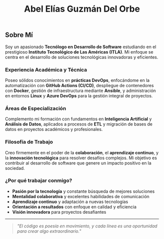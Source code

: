﻿---
# Display name
title: Abel Elías Guzmán Del Orbe

# Name pronunciation (optional)
name_pronunciation: ""

# Full name (for SEO)
first_name: "Abel Elías"
last_name: "Guzmán Del Orbe"

# Status emoji
status:
  icon: 

# Is this the primary user of the site?
superuser: true

# Highlight the author in author lists? (true/false)
highlight_name: true

# Role/position/tagline
role: Tecnólogo en Desarrollo de Software

# Organizations/Affiliations to display in Biography blox
organizations:
  - name: Instituto Tecnológico de Las Américas (ITLA)
    url: https://itla.edu.do/

# Social network links
profiles:
  - icon: at-symbol
    url: 'mailto:abelg4446@gmail.com'
    label:  Correo Electrónico
  - icon: brands/github
    url: https://github.com/AbelGuzman1
    label:  GitHub
  - icon: brands/linkedin
    url: https://www.linkedin.com/in/abeleliasguzman/
    label:  LinkedIn
  - icon: brands/whatsapp
    url: 'https://wa.me/8093518297'
    label:  WhatsApp
  - icon: document-arrow-down
    url: 'uploads/CV_Abel_Guzman_Software_ITLA.pdf'
    label: ' Descargar CV'

# Interests
interests:
  -  Desarrollo de Software
  -  Programación Web Full-Stack
  -  Desarrollo Frontend (React, Vue.js)
  -  Desarrollo Backend (Node.js, .NET)
  -  Bases de Datos (SQL Server, MySQL)
  -  Tecnologías en la Nube (Azure, AWS)
  -  DevOps y Contenedores (Docker, Kubernetes)
  -  Inteligencia Artificial y Machine Learning
  -  Análisis de Datos y Business Intelligence

# Education
education:
  - area:  Técnico Superior en Desarrollo de Software
    institution: Instituto Tecnológico de Las Américas (ITLA)
    date_start: 2023-01-01
    date_end: 2025-12-31
    summary: |
      Carrera técnica especializada en desarrollo de software con enfoque en programación web,
      bases de datos y tecnologías modernas. Formación integral en metodologías ágiles de desarrollo
      y buenas prácticas de programación.
      
      **Competencias Desarrolladas:**
      - Desarrollo de aplicaciones web responsivas
      - Programación orientada a objetos
      - Gestión de bases de datos relacionales
      - Metodologías ágiles (Scrum, Kanban)
      - Control de versiones con Git
    button:
      text: ' Ver Institución'
      url: 'https://itla.edu.do/'

# Work experience
work:
  - position:  Estudiante de Desarrollo de Software
    company_name: ITLA
    company_url: 'https://itla.edu.do/'
    company_logo: ''
    date_start: 2023-01-01
    date_end: ''
    summary: |
      **Proyectos Académicos y Actividades:**
      -  Desarrollo de aplicaciones web usando HTML5, CSS3, JavaScript ES6+
      -  Programación en múltiples lenguajes (C#, Python, Java, JavaScript)
      -  Diseño y administración de bases de datos SQL Server y MySQL
      -  Desarrollo de proyectos colaborativos en equipos ágiles
      -  Aplicación de metodologías ágiles en ciclo completo de desarrollo
      -  Implementación de soluciones con contenedores Docker
      -  Deployment en plataformas cloud (Azure, Netlify)

# Skills
skills:
  - name:  Lenguajes de Programación
    items:
      - name: C#
        description: 'Desarrollo de aplicaciones .NET y ASP.NET Core'
        percent: 85
        icon: code-bracket
      - name: JavaScript
        description: 'Desarrollo Frontend y Backend (Node.js)'
        percent: 80
        icon: code-bracket
      - name: Python
        description: 'Scripting, automatización y análisis de datos'
        percent: 75
        icon: code-bracket
      - name: Java
        description: 'Desarrollo orientado a objetos y aplicaciones enterprise'
        percent: 70
        icon: code-bracket
        
  - name:  Tecnologías Web
    items:
      - name: HTML5/CSS3
        description: 'Desarrollo frontend moderno y responsive'
        percent: 90
        icon: code-bracket
      - name: React
        description: 'Desarrollo de SPAs y componentes reutilizables'
        percent: 75
        icon: code-bracket
      - name: Node.js
        description: 'APIs REST, Express.js, y aplicaciones server-side'
        percent: 70
        icon: server
      - name: Bootstrap/Tailwind
        description: 'Frameworks CSS para diseño responsivo'
        percent: 85
        icon: paint-brush
        
  - name:  Bases de Datos
    items:
      - name: SQL Server
        description: 'Administración, T-SQL, y procedimientos almacenados'
        percent: 80
        icon: circle-stack
      - name: MySQL
        description: 'Diseño de esquemas, optimización de consultas'
        percent: 75
        icon: circle-stack
      - name: MongoDB
        description: 'Bases de datos NoSQL y documentos JSON'
        percent: 60
        icon: circle-stack
        
  - name:  Herramientas y DevOps
    color: '#eeac02'
    color_border: '#f0bf23'
    items:
      - name: Git/GitHub
        description: 'Control de versiones y colaboración'
        percent: 85
        icon: brands/github
      - name: Visual Studio/VS Code
        description: 'IDEs para desarrollo .NET y web'
        percent: 90
        icon: code-bracket
      - name: Docker
        description: 'Contenedores y orquestación básica'
        percent: 60
        icon: server
      - name: Azure DevOps
        description: 'CI/CD, pipelines y gestión de proyectos'
        percent: 65
        icon: cloud

# Languages
languages:
  - name:  Español
    percent: 100
  - name:  Inglés
    percent: 70

# Awards and Certifications
awards:
  - title:  Estudiante Activo - Desarrollo de Software
    date: '2023-01-01'
    date_end: '2025-12-31'
    awarder: ITLA
    summary: |
      Cursando carrera técnica superior en Desarrollo de Software con enfoque en
      tecnologías modernas, metodologías ágiles, y mejores prácticas de la industria.
      
      **Logros Destacados:**
      - Participación en proyectos colaborativos multidisciplinarios
      - Implementación de soluciones DevOps para automatización
      - Desarrollo de aplicaciones full-stack funcionales
      - Aplicación de principios SOLID y patrones de diseño
---

##  Sobre Mí

Soy un apasionado **Tecnólogo en Desarrollo de Software** estudiando en el prestigioso **Instituto Tecnológico de Las Américas (ITLA)**. Mi enfoque se centra en el desarrollo de soluciones tecnológicas innovadoras y eficientes.

###  Experiencia Académica y Técnica

Poseo sólidos conocimientos en **prácticas DevOps**, enfocándome en la automatización con **GitHub Actions (CI/CD)**, despliegue de contenedores con **Docker**, gestión de infraestructura mediante **Ansible**, y administración en entornos **Linux** y **Azure DevOps** para la gestión integral de proyectos.

###  Áreas de Especialización

Complemento mi formación con fundamentos en **Inteligencia Artificial** y **Análisis de Datos**, aplicados a procesos de **ETL** y migración de bases de datos en proyectos académicos y profesionales.

###  Filosofía de Trabajo

Creo firmemente en el poder de la **colaboración**, el **aprendizaje continuo**, y la **innovación tecnológica** para resolver desafíos complejos. Mi objetivo es contribuir al desarrollo de software que genere un impacto positivo en la sociedad.

###  ¿Por qué trabajar conmigo?

-  **Pasión por la tecnología** y constante búsqueda de mejores soluciones
-  **Mentalidad colaborativa** y excelentes habilidades de comunicación  
-  **Aprendizaje continuo** y adaptación a nuevas tecnologías
-  **Orientación a resultados** con enfoque en calidad y eficiencia
-  **Visión innovadora** para proyectos desafiantes

---

> *"El código es poesía en movimiento, y cada línea es una oportunidad para crear algo extraordinario."* 
